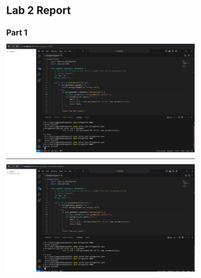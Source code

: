 # Lab 2 Report

## **Part 1**
![addHello](Photos/LabRep2/Lab2Rep_add_Hello.png)


---
![addHowRU](Photos/LabRep2/Lab2Rep_add_HowRU.png)

